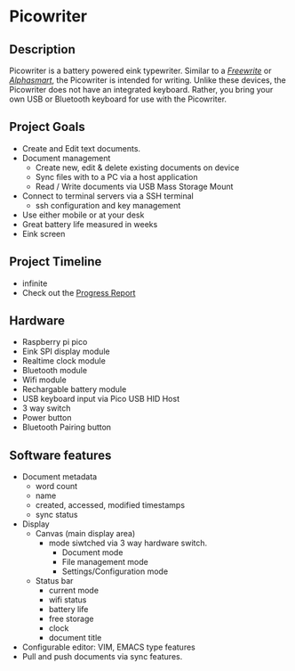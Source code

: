 # Picowriter

## Description

Picowriter is a battery powered eink typewriter.  Similar to a *[Freewrite](https://getfreewrite.com/products/freewrite-smart-typewriter "Freewrite Smart Typewriter")* or *[Alphasmart](https://en.wikipedia.org/wiki/AlphaSmart "Alphasmart")*, the Picowriter is intended for writing.  Unlike these devices, the Picowriter does not have an integrated keyboard.  Rather, you bring your own USB or Bluetooth keyboard for use with the Picowriter.

## Project Goals
- Create and Edit text documents.
- Document management
  - Create new, edit & delete existing documents on device
  - Sync files with to a PC via a host application
  - Read / Write documents via USB Mass Storage Mount
- Connect to terminal servers via a SSH terminal
  - ssh configuration and key management 
- Use either mobile or at your desk
- Great battery life measured in weeks
- Eink screen

## Project Timeline
- infinite
- Check out the [Progress Report](https://github.com/deanhuff/picowriter/wiki/Progress-report)

## Hardware
- Raspberry pi pico
- Eink SPI display module
- Realtime clock module
- Bluetooth module
- Wifi module
- Rechargable battery module
- USB keyboard input via Pico USB HID Host
- 3 way switch
- Power button
- Bluetooth Pairing button

## Software features
- Document metadata
  - word count
  - name
  - created, accessed, modified timestamps
  - sync status
- Display
  - Canvas (main display area)
    - mode siwtched via 3 way hardware switch.
      - Document mode
      - File management mode
      - Settings/Configuration mode
  - Status bar
    - current mode
    - wifi status
    - battery life
    - free storage
    - clock
    - document title
- Configurable editor: VIM, EMACS type features
- Pull and push documents via sync features.
